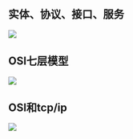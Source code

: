 ## 实体、协议、接口、服务

![](https://cdn.jsdelivr.net/gh/Min-wys/figure-bed/img/20220502103208.png)

## OSI七层模型

![](https://cdn.jsdelivr.net/gh/Min-wys/figure-bed/img/20220509153135.png)

## OSI和tcp/ip

![](https://cdn.jsdelivr.net/gh/Min-wys/figure-bed/img/20220502104352.png)